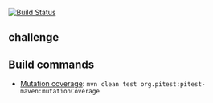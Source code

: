 [![Build Status](https://secure.travis-ci.org/avh4/challenge.png?branch=master)](http://travis-ci.org/avh4/challenge)

## challenge



## Build commands

* [Mutation coverage](http://pitest.org/): `mvn clean test org.pitest:pitest-maven:mutationCoverage`
